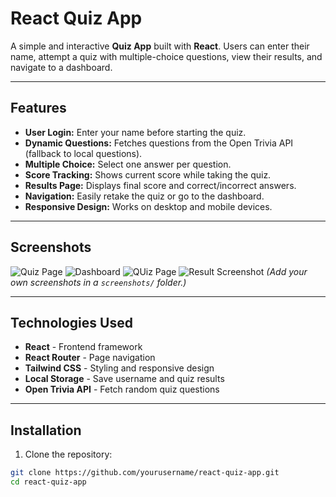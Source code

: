 # React Quiz App

A simple and interactive **Quiz App** built with **React**. Users can enter their name, attempt a quiz with multiple-choice questions, view their results, and navigate to a dashboard.

---

## Features

- **User Login:** Enter your name before starting the quiz.  
- **Dynamic Questions:** Fetches questions from the Open Trivia API (fallback to local questions).  
- **Multiple Choice:** Select one answer per question.  
- **Score Tracking:** Shows current score while taking the quiz.  
- **Results Page:** Displays final score and correct/incorrect answers.  
- **Navigation:** Easily retake the quiz or go to the dashboard.  
- **Responsive Design:** Works on desktop and mobile devices.

---

## Screenshots

![Quiz Page](/assets/SS-1.png)
![Dashboard](/assets/SS-2.png)
![QUiz Page](/assets/SS-3.png)
![Result Screenshot](/assets/ss-4.png)
*(Add your own screenshots in a `screenshots/` folder.)*

---

## Technologies Used

- **React** - Frontend framework  
- **React Router** - Page navigation  
- **Tailwind CSS** - Styling and responsive design  
- **Local Storage** - Save username and quiz results  
- **Open Trivia API** - Fetch random quiz questions  

---

## Installation

1. Clone the repository:

```bash
git clone https://github.com/yourusername/react-quiz-app.git
cd react-quiz-app
